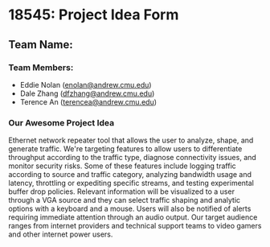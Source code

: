 # 18545: Project Idea Form

## Team Name:

### Team Members:

* Eddie Nolan (enolan@andrew.cmu.edu)
* Dale Zhang (dfzhang@andrew.cmu.edu)
* Terence An (terencea@andrew.cmu.edu)

### Our Awesome Project Idea

Ethernet network repeater tool that allows the user to analyze, shape, and generate traffic.
We're targeting features to allow users to differentiate throughput according to the traffic type, diagnose connectivity issues, and monitor security risks.
Some of these features include logging traffic according to source and traffic category, analyzing bandwidth usage and latency, throttling or expediting specific streams, and testing experimental buffer drop policies.
Relevant information will be visualized to a user through a VGA source and they can select traffic shaping and analytic options with a keyboard and a mouse.
Users will also be notified of alerts requiring immediate attention through an audio output.
Our target audience ranges from internet providers and technical support teams to video gamers and other internet power users.
